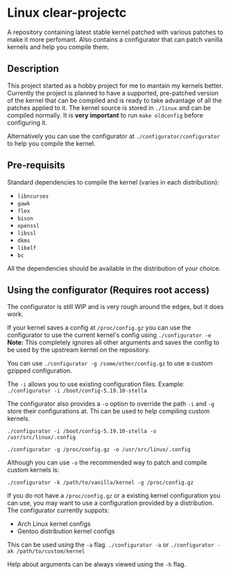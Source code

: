 # Linux clear-projectc
A repository containing latest stable kernel patched with various patches to make it more perfomant.
Also contains a configurator that can patch vanilla kernels and help you compile them.

## Description
This project started as a hobby project for me to mantain my kernels better.
Currently the project is planned to have a supported, pre-patched version of the kernel that can be compiled and is
ready to take advantage of all the patches applied to it. The kernel source is stored in `./linux` and can be compiled normally.
It is **very important** to run `make oldconfig` before configuring it. 

Alternatively you can use the configurator at `./configurator/configurator` to help you compile the kernel.


## Pre-requisits
Standard dependencies to compile the kernel (varies in each distribution):
* `libncurses` 
* `gawk`
* `flex`
* `bison`
* `openssl`
* `libssl`
* `dkms`
* `libelf`
* `bc`

All the dependencies should be available in the distribution of your choice.

## Using the configurator (Requires root access)

The configurator is still WIP and is very rough around the edges, but it does work. 

If your kernel saves a config at `/proc/config.gz` you can use the configurator to use the current kernel's config using 
`./configurator -e`
**Note:** This completely ignores all other arguments and saves the config to be used by the upstream kernel on the repository.

You can use `./configurator -g /some/other/config.gz` to use a custom gzipped configuration. 

The `-i` allows you to use existing configuration files. Example: 
`./configurator -i /boot/config-5.19.10-stella` 

The configurator also provides a `-o` option to override the path `-i` and `-g` store their configurations at. Thi can be used to
help compiling custom kernels. 

`./configurator -i /boot/config-5.19.10-stella -o /usr/src/linux/.config` 

`./configurator -g /proc/config.gz -o /usr/src/linux/.config` 


Although you can use `-o` the recommended way to patch and compile custom kernels is: 

`./configurator -k /path/to/vanilla/kernel -g /proc/config.gz` 

If you do not have a `/proc/config.gz` or a existing kernel configuration you can use, you may want to use a configuration provided by a distribution. 
The configurator currently suppots: 
* Arch Linux kernel configs 
* Gentoo distribution kernel configs 

This can be used using the `-a` flag.
`./configurator -a` or `./configurator -ak /path/to/custom/kernel`

Help about arguments can be always viewed using the `-h` flag.

